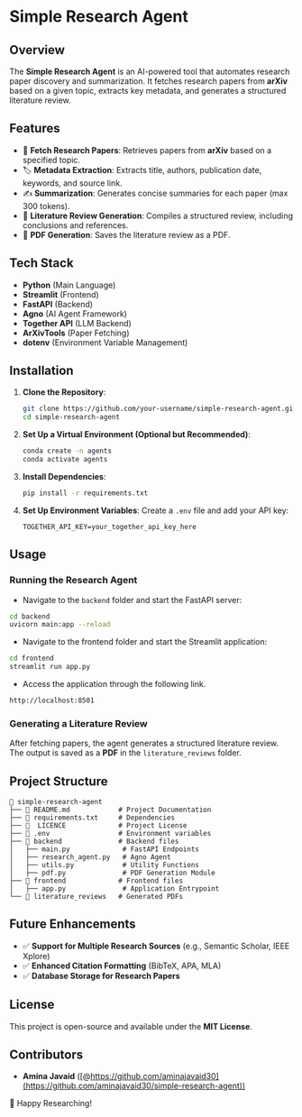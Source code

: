 # Simple Research Agent

## Overview
The **Simple Research Agent** is an AI-powered tool that automates research paper discovery and summarization. It fetches research papers from **arXiv** based on a given topic, extracts key metadata, and generates a structured literature review.

## Features
- 📰 **Fetch Research Papers**: Retrieves papers from **arXiv** based on a specified topic.
- 🏷 **Metadata Extraction**: Extracts title, authors, publication date, keywords, and source link.
- ✍ **Summarization**: Generates concise summaries for each paper (max 300 tokens).
- 📄 **Literature Review Generation**: Compiles a structured review, including conclusions and references.
- 📑 **PDF Generation**: Saves the literature review as a PDF.

## Tech Stack
- **Python** (Main Language)
- **Streamlit** (Frontend)
- **FastAPI** (Backend) 
- **Agno** (AI Agent Framework)
- **Together API** (LLM Backend)
- **ArXivTools** (Paper Fetching)
- **dotenv** (Environment Variable Management)

## Installation
1. **Clone the Repository**:
   ```sh
   git clone https://github.com/your-username/simple-research-agent.git
   cd simple-research-agent
   ```

2. **Set Up a Virtual Environment (Optional but Recommended)**:
   ```sh
   conda create -n agents
   conda activate agents
   ```

3. **Install Dependencies**:
   ```sh
   pip install -r requirements.txt
   ```

4. **Set Up Environment Variables**:
   Create a `.env` file and add your API key:
   ```
   TOGETHER_API_KEY=your_together_api_key_here
   ```

## Usage
### Running the Research Agent
- Navigate to the `backend` folder and start the FastAPI server:  
```sh
cd backend
uvicorn main:app --reload
```

- Navigate to the frontend folder and start the Streamlit application:
```sh
cd frontend
streamlit run app.py
```

- Access the application through the following link.
```sh
http://localhost:8501
```

### Generating a Literature Review
After fetching papers, the agent generates a structured literature review. The output is saved as a **PDF** in the `literature_reviews` folder.

## Project Structure
```
📂 simple-research-agent
├── 📄 README.md            # Project Documentation
├── 📄 requirements.txt     # Dependencies
├── 📝  LICENCE             # Project License
├── 🔐 .env                 # Environment variables
├── 📂 backend              # Backend files
│   ├── main.py             # FastAPI Endpoints
│   ├── research_agent.py   # Agno Agent
│   ├── utils.py            # Utility Functions
│   ├── pdf.py              # PDF Generation Module
├── 📂 frontend             # Frontend files
│   ├── app.py              # Application Entrypoint
└── 📂 literature_reviews   # Generated PDFs
```

## Future Enhancements
- ✅ **Support for Multiple Research Sources** (e.g., Semantic Scholar, IEEE Xplore)
- ✅ **Enhanced Citation Formatting** (BibTeX, APA, MLA)
- ✅ **Database Storage for Research Papers**

## License
This project is open-source and available under the **MIT License**.

## Contributors
- **Amina Javaid** ([@https://github.com/aminajavaid30](https://github.com/aminajavaid30/simple-research-agent))

🚀 Happy Researching!
